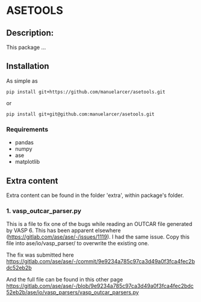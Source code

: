 # ASETOOLS 

## Description:
This package ...

## Installation

As simple as 

`pip install git+https://github.com/manuelarcer/asetools.git`

or

`pip install git+git@github.com:manuelarcer/asetools.git`

### Requirements

- pandas
- numpy
- ase
- matplotlib

## Extra content

Extra content can be found in the folder 'extra', within package's folder.

### 1. vasp_outcar_parser.py

This is a file to fix one of the bugs while reading an OUTCAR file generated by VASP 6. This has been apparent elsewhere (https://gitlab.com/ase/ase/-/issues/1119). I had the same issue. Copy this file into ase/io/vasp_parser/ to overwrite the existing one.

The fix was submitted here 
https://gitlab.com/ase/ase/-/commit/9e9234a785c97ca3d49a0f3fca4fec2bdc52eb2b

And the full file can be found in this other page
https://gitlab.com/ase/ase/-/blob/9e9234a785c97ca3d49a0f3fca4fec2bdc52eb2b/ase/io/vasp_parsers/vasp_outcar_parsers.py


  
